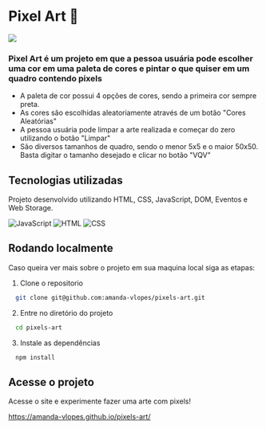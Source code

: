 # Pixel Art 🎨

<img src="./imagens/pixel-art.gif">

### Pixel Art é um projeto em que a pessoa usuária pode escolher uma cor em uma paleta de cores e pintar o que quiser em um quadro contendo pixels
- A paleta de cor possui 4 opções de cores, sendo a primeira cor sempre preta.
- As cores são escolhidas aleatoriamente através de um botão "Cores Aleatórias"
- A pessoa usuária pode limpar a arte realizada e começar do zero utilizando o botão "Limpar"
- São diversos tamanhos de quadro, sendo o menor 5x5 e o maior 50x50. Basta digitar o tamanho desejado e clicar no botão "VQV"

## Tecnologias utilizadas
Projeto desenvolvido utilizando HTML, CSS, JavaScript, DOM, Eventos e Web Storage.

![JavaScript](https://img.shields.io/badge/JavaScript-323330?style=for-the-badge&logo=javascript&logoColor=F7DF1E)
![HTML](https://img.shields.io/badge/HTML5-E34F26?style=for-the-badge&logo=html5&logoColor=white)
![CSS](https://img.shields.io/badge/CSS3-1572B6?style=for-the-badge&logo=css3&logoColor=white)


## Rodando localmente

Caso queira ver mais sobre o projeto em sua maquina local siga as etapas:

1. Clone o repositorio 

```bash
  git clone git@github.com:amanda-vlopes/pixels-art.git
```

2. Entre no diretório do projeto

```bash
  cd pixels-art
```

3. Instale as dependências

```bash
  npm install
```

## Acesse o projeto

Acesse o site e experimente fazer uma arte com pixels!

https://amanda-vlopes.github.io/pixels-art/